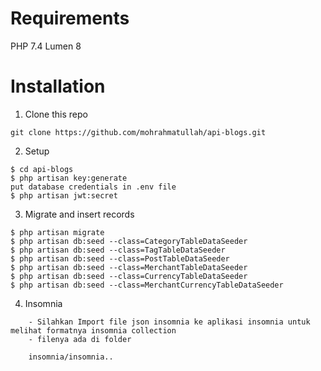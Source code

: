 # Requirements

PHP 7.4
Lumen 8

# Installation

1. Clone this repo

```
git clone https://github.com/mohrahmatullah/api-blogs.git
```


2. Setup

```
$ cd api-blogs
$ php artisan key:generate
put database credentials in .env file
$ php artisan jwt:secret
```

3. Migrate and insert records

```
$ php artisan migrate
$ php artisan db:seed --class=CategoryTableDataSeeder
$ php artisan db:seed --class=TagTableDataSeeder
$ php artisan db:seed --class=PostTableDataSeeder
$ php artisan db:seed --class=MerchantTableDataSeeder
$ php artisan db:seed --class=CurrencyTableDataSeeder
$ php artisan db:seed --class=MerchantCurrencyTableDataSeeder
```

4. Insomnia

```
	- Silahkan Import file json insomnia ke aplikasi insomnia untuk melihat formatnya insomnia collection
	- filenya ada di folder
	
	insomnia/insomnia..

```